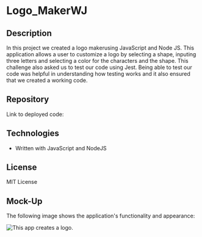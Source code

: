 # Logo_MakerWJ

## Description

In this project we created a logo makerusing JavaScript and Node JS. This application allows a user to customize a logo by selecting a shape, inputing three letters and selecting a color for the characters and the shape. This challenge also asked us to test our code using Jest. Being able to test our code was helpful in understanding how testing works and it also ensured that we created a working code.  

## Repository

Link to deployed code:

## Technologies

- Written with JavaScript and NodeJS

## License

MIT License

## Mock-Up

The following image shows the application's functionality and appearance:

![This app creates a logo.]()
